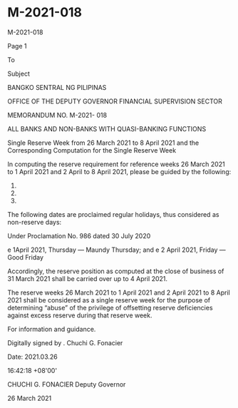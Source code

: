 # M-2021-018

M-2021-018

Page 1

To

Subject

BANGKO SENTRAL NG PILIPINAS

OFFICE OF THE DEPUTY GOVERNOR FINANCIAL SUPERVISION SECTOR

MEMORANDUM NO. M-2021- 018

ALL BANKS AND NON-BANKS WITH QUASI-BANKING FUNCTIONS

Single Reserve Week from 26 March 2021 to 8 April 2021 and the Corresponding Computation for the Single Reserve Week

In computing the reserve requirement for reference weeks 26 March 2021 to 1 April 2021 and 2 April to 8 April 2021, please be guided by the following:

1.

2.

3.

The following dates are proclaimed regular holidays, thus considered as non-reserve days:

Under Proclamation No. 986 dated 30 July 2020

e 1April 2021, Thursday — Maundy Thursday; and e 2 April 2021, Friday — Good Friday

Accordingly, the reserve position as computed at the close of business of 31 March 2021 shall be carried over up to 4 April 2021.

The reserve weeks 26 March 2021 to 1 April 2021 and 2 April 2021 to 8 April 2021 shall be considered as a single reserve week for the purpose of determining “abuse” of the privilege of offsetting reserve deficiencies against excess reserve during that reserve week.

For information and guidance.

Digitally signed by . Chuchi G. Fonacier

Date: 2021.03.26

16:42:18 +08'00'

CHUCHI G. FONACIER Deputy Governor

26 March 2021